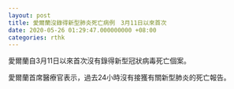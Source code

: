 ```yaml
---
layout: post
title: 愛爾蘭沒錄得新型肺炎死亡病例　3月11日以來首次
date: 2020-05-26 01:29:47.000000000 +08:00
categories: rthk
---
```


愛爾蘭自3月11日以來首次沒有錄得新型冠狀病毒死亡個案。

愛爾蘭首席醫療官表示，過去24小時沒有接獲有關新型肺炎的死亡報告。

